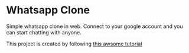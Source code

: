 # Whatsapp Clone
Simple whatsapp clone in web. Connect to your google account and you can start chatting with anyone.

This project is created by following [this awsome tutorial](https://www.youtube.com/watch?v=svlEVg0To_c)
